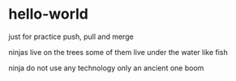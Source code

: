 # hello-world
just for practice push, pull and merge

ninjas live on the trees
some of them live under the water like fish

ninja do not use any technology only an ancient one
boom
